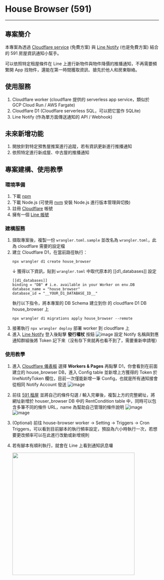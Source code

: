 # House Browser (591)
---
## 專案簡介
本專案為透過 [Cloudflare service](https://dash.cloudflare.com/) (免費方案) 與 [Line Notify](https://notify-bot.line.me/zh_TW/) (也是免費方案) 結合的 591 房屋資訊通知小幫手。

可以依照特定租屋條件在 Line 上進行新物件與物件降價的推播通知，不再需要頻繁開 App 找物件，還能在第一時間獲取資訊、搶先於他人和房東聯絡。

## 使用服務
1. Cloudflare worker (cloudflare 提供的 serverless app service，類似於 GCP Cloud Run / AWS Fargate)
2. Cloudflare D1 (Cloudflare serverless SQL，可以把它當作 SQLite)
3. Line Notify (作為單方面傳送通知的 API / Webhook)

## 未來新增功能
1. 開放針對特定預售屋推案進行追蹤，若有資訊更新進行推播通知
2. 依照特定進行新成屋、中古屋的推播通知

## 專案建構、使用教學

### 環境準備
1. 下載 [npm](https://docs.npmjs.com/downloading-and-installing-node-js-and-npm)
1. 下載 Node.js (可使用 [nvm](https://github.com/nvm-sh/nvm) 安裝 Node.js 進行版本管理與切換)
2. 註冊 [Cloudflare](https://dash.cloudflare.com/) 帳號
3. 擁有一個 [Line 帳號](https://line.me/tw/)

### 建構服務
1. 擷取專案後，複製一份 `wrangler.toml.sample` 並改名為 `wrangler.toml`，此為 cloudflare 需要的設定檔
2. 建立 Cloudflare D1，在當前路徑執行：
   ```
   npx wrangler d1 create house_browser
   ```
   ↓ 獲得以下資訊，貼到 `wrangler.toml` 中取代原本的 [[d1_databases]] 設定
   ```
   [[d1_databases]]
   binding = "DB" # i.e. available in your Worker on env.DB
   database_name = "house_browser"
   database_id = "__YOUR_D1_DATABASE_ID__"
   ```
   執行以下指令，將本專案的 DB Schema 建立到你 的 cloudflare D1 DB house_browser 上
   ```
   npx wrangler d1 migrations apply house_browser --remote
   ```
3. 接著執行 `npx wrangler deploy` 部署 worker 到 cloudflare 上
4. 進入 [Line Notify](https://notify-bot.line.me/zh_TW/) 登入後點擊 **發行權杖** 按鈕
   ![image](https://github.com/skysea04/house_browser/assets/73434165/1fca4b11-acc7-4a5e-9aee-64a6b8640d81)
   設定 Notify 名稱與對應通知群組後將 Token 記下來（沒有存下來就再也看不到了，需要重新申請喔）

### 使用教學
1. 進入 [Cloudflare 儀表板](https://dash.cloudflare.com/) 選擇 **Workers & Pages** 再點擊 D1，你會看到在前面建立的 house_browser DB，進入 Config table 並新增上方獲得的 Token 於 lineNotifyToken 欄位，目前一次僅能新增一筆 Config，也就是所有通知接會從相同 Notify Account 發送
   ![image](https://github.com/skysea04/house_browser/assets/73434165/875cf06c-af04-491b-a34a-b94d22bbd335)
2. 前往 [591 租屋](https://rent.591.com.tw/) 並將自己的條件勾選 / 輸入完畢後，複製上方的完整網址，將網址新增於 houser_browser DB 中的 RentCondition table 中，同時可以包含多筆不同的條件 URL，name 為幫助自己管理的條件說明
   ![image](https://github.com/skysea04/house_browser/assets/73434165/bdfbe146-cc81-453b-83bb-d9a975bc53f0)
   ![image](https://github.com/skysea04/house_browser/assets/73434165/c889a686-516b-485e-92c7-c63f94de3a4a)
3. (Optional) 前往 house-browser worker -> Setting -> Triggers -> Cron Triggers，可以看到目前腳本的執行頻率設定，預設為六小時執行一次，若想要更改頻率可以在此進行改動或新增規則
4. 若有腳本有順利執行，就會在 Line 上看到通知訊息囉

   <image src="https://github.com/skysea04/house_browser/assets/73434165/117be08f-4b9c-418e-b0f0-ec44ad6a32e6" width=400>





   
